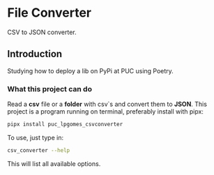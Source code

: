 # File Converter

CSV to JSON converter.

## Introduction

Studying how to deploy a lib on PyPi at PUC using Poetry.



### What this project can do

Read a **csv** file or a **folder** with csv`s and convert them to **JSON**.
This project is a program running on terminal, preferably install with pipx:


```bash
pipx install puc_lpgomes_csvconverter
```

To use, just type in:

```bash
csv_converter --help
```

This will list all available options.

